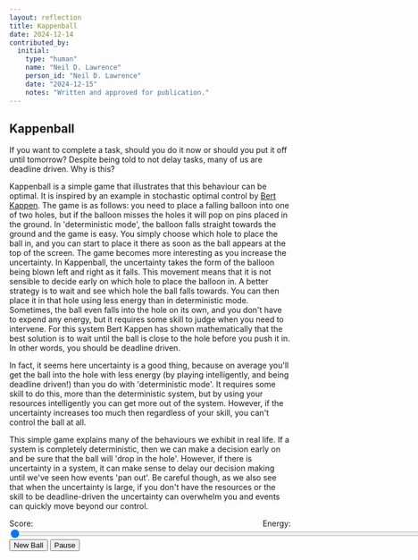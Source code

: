 ```yaml
---
layout: reflection
title: Kappenball
date: 2024-12-14
contributed_by:
  initial:
    type: "human"
    name: "Neil D. Lawrence"
    person_id: "Neil D. Lawrence"
    date: "2024-12-15"
    notes: "Written and approved for publication."
---
```


<!-- style for kappenball canvas-->
<style>
:root {
    --kappenball-ground: rgba(56, 256, 56, 0.8);
    --kappenball-pin: rgba(256, 56, 56, 0.8);
    --kappenball-ball: rgba(200, 200, 200, 0.8);
    --kappenball-membrane: rgba(56, 256, 56, 0.8);
    --kappenball-hot: rgba(256, 56, 56, 0.8);
    --kappenball-cold: rgba(56, 56, 256, 0.8);
}

#myCanvas {
  margin-top: -20px;
}
</style>


## Kappenball

If you want to complete a task, should you do it now or should you put it off until tomorrow? Despite being told to not delay tasks, many of us are deadline driven. Why is this?

Kappenball is a simple game that illustrates that this behaviour can be optimal. It is inspired by an example in stochastic optimal control by [Bert Kappen](https://www.snn.ru.nl/~bertk/). The game is as follows: you need to place a falling balloon into one of two holes, but if the balloon misses the holes it will pop on pins placed in the ground. In 'deterministic mode', the balloon falls straight towards the ground and the game is easy. You simply choose which hole to place the ball in, and you can start to place it there as soon as the ball appears at the top of the screen. The game becomes more interesting as you increase the uncertainty. In Kappenball, the uncertainty takes the form of the balloon being blown left and right as it falls. This movement means that it is not sensible to decide early on which hole to place the balloon in. A better strategy is to wait and see which hole the ball falls towards. You can then place it in that hole using less energy than in deterministic mode. Sometimes, the ball even falls into the hole on its own, and you don't have to expend any energy, but it requires some skill to judge when you need to intervene. For this system Bert Kappen has shown mathematically that the best solution is to wait until the ball is close to the hole before you push it in. In other words, you should be deadline driven.

In fact, it seems here uncertainty is a good thing, because on average you'll get the ball into the hole with less energy (by playing intelligently, and being deadline driven!) than you do with 'deterministic mode'. It requires some skill to do this, more than the deterministic system, but by using your resources intelligently you can get more out of the system. However, if the uncertainty increases too much then regardless of your skill, you can't control the ball at all.

This simple game explains many of the behaviours we exhibit in real life. If a system is completely deterministic, then we can make a decision early on and be sure that the ball will 'drop in the hole'. However, if there is uncertainty in a system, it can make sense to delay our decision making until we've seen how events 'pan out'. Be careful though, as we also see that when the uncertainty is large, if you don't have the resources or the skill to be deadline-driven the uncertainty can overwhelm you and events can quickly move beyond our control.

<div>
  <div style="width:900px;text-align:center;display:inline">
    <span style="float:left;">Score: <output id="kappenball-score"></output></span>
    <span style="float:right;">Energy: <output id="kappenball-energy"></output></span>
    <div style="clear: both;"></div>
  </div>
  <canvas id="kappenball-canvas" width="900" height="500" style="display:inline;text-align:center"></canvas>
  <div>
    <input type="range" min="0" max="100" value="0" class="slider" id="kappenball-stochasticity" style="width:900px;"/>
  </div>
  <div>
    <button id="kappenball-newball" class="px-4 py-2 bg-blue-600 text-white rounded-md hover:bg-blue-700 transition-colors">New Ball</button>
    <button id="kappenball-pause" class="px-4 py-2 bg-blue-600 text-white rounded-md hover:bg-blue-700 transition-colors">Pause</button>
  </div>
  <output id="kappenball-count"></output>
  <script src="/assets/js/ballworld.js"></script>
  <script src="/assets/js/kappenball.js"></script>
</div>

